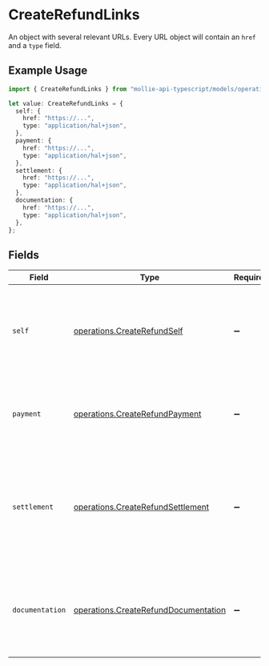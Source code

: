 # CreateRefundLinks

An object with several relevant URLs. Every URL object will contain an `href` and a `type` field.

## Example Usage

```typescript
import { CreateRefundLinks } from "mollie-api-typescript/models/operations";

let value: CreateRefundLinks = {
  self: {
    href: "https://...",
    type: "application/hal+json",
  },
  payment: {
    href: "https://...",
    type: "application/hal+json",
  },
  settlement: {
    href: "https://...",
    type: "application/hal+json",
  },
  documentation: {
    href: "https://...",
    type: "application/hal+json",
  },
};
```

## Fields

| Field                                                                                                                       | Type                                                                                                                        | Required                                                                                                                    | Description                                                                                                                 |
| --------------------------------------------------------------------------------------------------------------------------- | --------------------------------------------------------------------------------------------------------------------------- | --------------------------------------------------------------------------------------------------------------------------- | --------------------------------------------------------------------------------------------------------------------------- |
| `self`                                                                                                                      | [operations.CreateRefundSelf](../../models/operations/createrefundself.md)                                                  | :heavy_minus_sign:                                                                                                          | In v2 endpoints, URLs are commonly represented as objects with an `href` and `type` field.                                  |
| `payment`                                                                                                                   | [operations.CreateRefundPayment](../../models/operations/createrefundpayment.md)                                            | :heavy_minus_sign:                                                                                                          | The API resource URL of the [payment](get-payment) that this refund belongs to.                                             |
| `settlement`                                                                                                                | [operations.CreateRefundSettlement](../../models/operations/createrefundsettlement.md)                                      | :heavy_minus_sign:                                                                                                          | The API resource URL of the [settlement](get-settlement) this refund has been settled with. Not present if not<br/>yet settled. |
| `documentation`                                                                                                             | [operations.CreateRefundDocumentation](../../models/operations/createrefunddocumentation.md)                                | :heavy_minus_sign:                                                                                                          | In v2 endpoints, URLs are commonly represented as objects with an `href` and `type` field.                                  |